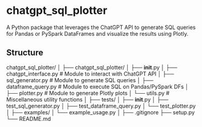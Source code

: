# chatgpt_sql_plotter
A Python package that leverages the ChatGPT API to generate SQL queries for Pandas or PySpark DataFrames and visualize the results using Plotly.

## Structure

chatgpt_sql_plotter/
│
├── chatgpt_sql_plotter/
│   ├── __init__.py
│   ├── chatgpt_interface.py  # Module to interact with ChatGPT API
│   ├── sql_generator.py      # Module to generate SQL queries
│   ├── dataframe_query.py    # Module to execute SQL on Pandas/PySpark DFs
│   ├── plotter.py            # Module to generate Plotly plots
│   └── utils.py              # Miscellaneous utility functions
│
├── tests/
│   ├── __init__.py
│   ├── test_sql_generator.py
│   ├── test_dataframe_query.py
│   └── test_plotter.py
│
├── examples/
│   └── example_usage.py
│
├── .gitignore
├── setup.py
└── README.md
